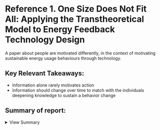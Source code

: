 # Reference 1. One Size Does Not Fit All: Applying the Transtheoretical Model to Energy Feedback Technology Design

A paper about people are motivated differently, in the context of motivating sustainable energy usage behaviours through technology.

## Key Relevant Takeaways:
  - Information alone rarely motivates action
  - Information should change over time to match with the individuals deepening knowledge to sustain a behavior change

## Summary of report:

<details><summary>View Summary</summary>

#### One approach to motivation is providing real-time, continuous feedback
  - Feedback can be presented in different ways, e.g.:
    - Raw data
    - Personal cost
    - Environmental impact
  - But this approach is limited as they provide the same feedback to differently motivated individuals, at different stages of readiness, willingness and ableness to change. 
  - Unless the user is already motivated, feedback only informs but doesn't necessarily motivate action.

#### Transtheoretical model (stages of change):
Intentional behavior change occurs as a process:
  1. *Precontemplation* (Unaware or unwilling)
  2. *Contemplation* (Acknowledging behaviour is a problem, open to information, but may be far from making an actual commitment)
  3. *Preparation* (Aims to develop and commit to a plan)
  5. *Action* (Overtly modifying behaviour)
  6. *Maintenance, Relapse, Recycling* (Sustain behavior change)

#### Durability of behaviour change 
Durability = behavior that is self sustaining without the need for repeated interventions. To achieve this, intrinsically motivated behaviour is ideal:
  - Intrisic motivation: Doing an activity for its inherent satisfactions rather than for some seperable consequence

#### Commonly-used motivation techniques

  - Information model
    - Provides information to a problem; why it is a problem, and action steps to solve the problem
  - Positive reinforcement
    - Response is followed by the addition of a reinforcing stimulus
    - Increases likelihood that response will be repeated in similar situations.
  - Elaboration Likelihood Model
    - Proposes two routes of cognitive processing
      1. Logic, rationale, and quality of the argument
      2. Emotional persuasion, influenced by factors unrelated to the argument's validity

### Information, Rational-Economic and Attitude Models:
  - Provide complex feedback visualizations and trends over days to months
  - Also action steps to improve behavior <br>
But limitations:
  1. **Information alone rarely motivates action**
  2. Humans have a psychological tendency to avoid non-supportive information, and may discount information that contradicts their current behaviors
  
This model can be very effective in the *preparation* and *action* stages. Also can be effective in the *maintenance* stage if the **information changes over time to match with the individuals deepening knowledge**.
  
### Positive Reinforcement, Emotional Persuasion and Values
  Example app - Ubigreen (transportation behaviors)
  - Uses a series of emotionally persuasive icons as positive reinforcement, as behaviour gets greener, icons progress further (ecosystem improves)
  - Icons also represent auxillary benefits (e.g. piggybank - money)
  - An improvement would be to consider the specirfic values and value systems of each individual, e.g. person A values exercise and fitness over money, so visualisation can provide personalised feedback
  - Limitation: extrinsic nature of positive iconic reinforcement
    - Viewed as a game
    - Negatively impacts intrinsic motivation
    - May lead to less durable behavior change
    - Target demographic should influence design, e.g. Ubigreen was targeted at already very green individuals, so more likely in the *action* or *maintenance* stages of TTM, where intrinsic motivation is required for long-term success.
  

  </details>
